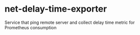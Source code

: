 # net-delay-time-exporter
Service that ping remote server and collect delay time metric for Prometheus consumption
